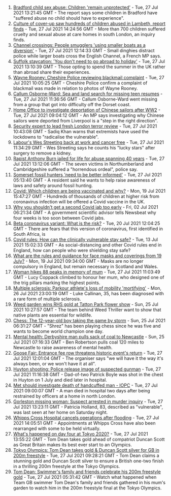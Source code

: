 1. [Bradford child sex abuse: Children 'remain unprotected'](https://www.bbc.co.uk/news/uk-england-leeds-57982761) - Tue, 27 Jul 2021 13:21:45 GMT - The report says some children in Bradford have "suffered abuse no child should have to experience".
2. [Culture of cover-up saw hundreds of children abused in Lambeth, report finds](https://www.bbc.co.uk/news/uk-57984924) - Tue, 27 Jul 2021 14:24:56 GMT - More than 700 children suffered cruelty and sexual abuse at care homes in south London, an inquiry finds.
3. [Channel crossings: People smugglers 'using smaller boats as a diversion'](https://www.bbc.co.uk/news/uk-england-kent-57981919) - Tue, 27 Jul 2021 12:14:33 GMT - Small dinghies distract police while larger boats cross the English Channel, a French MP says.
4. [Suffolk staycation: 'You don't need to go abroad to holiday'](https://www.bbc.co.uk/news/uk-england-suffolk-57947334) - Tue, 27 Jul 2021 13:10:39 GMT - Those opting to spend the summer in the UK rather than abroad share their experiences.
5. [Wayne Rooney: Cheshire Police reviewing blackmail complaint](https://www.bbc.co.uk/news/uk-england-manchester-57970050) - Tue, 27 Jul 2021 10:05:25 GMT - Cheshire Police confirm a complaint of blackmail was made in relation to photos of Wayne Rooney.
6. [Callum Osborne-Ward: Sea and land search for missing teen resumes](https://www.bbc.co.uk/news/uk-england-dorset-57980977) - Tue, 27 Jul 2021 11:36:56 GMT - Callum Osborne-Ward went missing from a group that got into difficulty off the Dorset coast.
7. [Home Office to investigate deportation of Chinese sailors after WW2](https://www.bbc.co.uk/news/uk-england-merseyside-57967833) - Tue, 27 Jul 2021 09:04:12 GMT - An MP says investigating why Chinese sailors were deported from Liverpool is a "step in the right direction".
8. [Security expert to lead fresh London terror review](https://www.bbc.co.uk/news/uk-england-london-57982826) - Tue, 27 Jul 2021 10:43:08 GMT - Sadiq Khan warns that extremists have used the lockdowns to "radicalise the vulnerable".
9. [Labour's Wes Streeting back at work and cancer free](https://www.bbc.co.uk/news/uk-politics-57983355) - Tue, 27 Jul 2021 11:34:29 GMT - Wes Streeting says he counts his "lucky stars" after surgery to remove a kidney.
10. [Rapist Anthony Burn jailed for life for abuse spanning 40 years](https://www.bbc.co.uk/news/uk-england-tyne-57971725) - Tue, 27 Jul 2021 13:12:06 GMT - The seven victims in Northumberland and Cambridgeshire suffered a "horrendous ordeal", police say.
11. [Somerset fossil hunters 'need to be better informed'](https://www.bbc.co.uk/news/uk-england-somerset-57917346) - Tue, 27 Jul 2021 05:13:40 GMT - A resident said he wants to help raise awareness of laws and safety around fossil hunting.
12. [Covid: Which children are being vaccinated and why?](https://www.bbc.co.uk/news/health-57888429) - Mon, 19 Jul 2021 15:47:27 GMT - Hundreds of thousands of children at higher risk from coronavirus infection will be offered a Covid vaccine in the UK.
13. [Why you shouldn't get a second Covid jab too early](https://www.bbc.co.uk/news/newsbeat-57682233) - Fri, 02 Jul 2021 06:21:34 GMT - A government scientific advisor tells Newsbeat why four weeks is too soon between Covid jabs.
14. [Beta coronavirus variant: What is the risk?](https://www.bbc.co.uk/news/health-55534727) - Tue, 20 Jul 2021 12:04:25 GMT - There are fears that this version of coronavirus, first identified in South Africa, is
15. [Covid rules: How can the clinically vulnerable stay safe?](https://www.bbc.co.uk/news/health-51997151) - Tue, 13 Jul 2021 15:02:33 GMT - As social-distancing and other Covid rules end in England, how can people who were shielding stay safe?
16. [What are the rules and guidance for face masks and coverings from 19 July?](https://www.bbc.co.uk/news/health-51205344) - Mon, 19 Jul 2021 09:34:00 GMT - Masks are no longer compulsory in England, but remain necessary in Scotland and Wales.
17. [Woman hikes 88 peaks in memory of mum](https://www.bbc.co.uk/news/uk-england-manchester-57982402) - Tue, 27 Jul 2021 11:03:49 GMT - Lucy Coppack climbed to honour her mum, who designed one of the trig pillars marking the highest points.
18. [Multiple sclerosis: Parkour athlete's loss of mobility 'mortifying'](https://www.bbc.co.uk/news/uk-england-nottinghamshire-57932996) - Mon, 26 Jul 2021 23:00:19 GMT - Luke Callinan, 35, has been diagnosed with a rare form of multiple sclerosis.
19. [Weed garden wins RHS gold at Tatton Park flower show](https://www.bbc.co.uk/news/uk-england-manchester-57961460) - Sun, 25 Jul 2021 10:27:57 GMT - The team behind Weed Thriller want to show that native plants are essential for wildlife.
20. [Chess: The 12-year-old boy taking the game by storm](https://www.bbc.co.uk/news/uk-england-london-57919082) - Sun, 25 Jul 2021 06:31:27 GMT - "Shrez" has been playing chess since he was five and wants to become world champion one day.
21. [Mental health: Derbyshire man pulls sack of coal to Newcastle](https://www.bbc.co.uk/news/uk-england-derbyshire-57915879) - Sun, 25 Jul 2021 07:16:33 GMT - Ben Robertson pulls coal 120 miles to Newcastle to raise awareness of mental health.
22. [Goose Fair: Entrance fee row threatens historic event's return](https://www.bbc.co.uk/news/uk-england-nottinghamshire-57969299) - Tue, 27 Jul 2021 12:01:04 GMT - The organiser says "we will have it the way it's always been, or we won't have it at all".
23. [Huyton shooting: Police release image of suspected gunman](https://www.bbc.co.uk/news/uk-england-merseyside-57984441) - Tue, 27 Jul 2021 11:16:38 GMT - Dad-of-two Patrick Boyle was shot in the chest in Huyton on 1 July and died later in hospital.
24. [Met should investigate death of handcuffed man - IOPC](https://www.bbc.co.uk/news/uk-england-london-57982822) - Tue, 27 Jul 2021 09:00:07 GMT - A man died in hospital two days after being restrained by officers at a home in north London.
25. [Gorleston missing woman: Suspect arrested in murder inquiry](https://www.bbc.co.uk/news/uk-england-norfolk-57982688) - Tue, 27 Jul 2021 13:23:11 GMT - Patricia Holland, 83, described as "vulnerable", was last seen at her home on Saturday night.
26. [Whipps Cross Hospital cancels operations after flooding](https://www.bbc.co.uk/news/uk-england-london-57964769) - Tue, 27 Jul 2021 14:05:51 GMT - Appointments at Whipps Cross have also been rearranged with some to be held virtually.
27. [What's happened on day four at Tokyo 2020?](https://www.bbc.co.uk/sport/olympics/57980135) - Tue, 27 Jul 2021 13:55:22 GMT - Tom Dean takes gold ahead of compatriot Duncan Scott as Great Britain makes its best ever start to an Olympics.
28. [Tokyo Olympics: Tom Dean takes gold & Duncan Scott silver for GB in 200m freestyle](https://www.bbc.co.uk/sport/olympics/57979697) - Tue, 27 Jul 2021 09:28:21 GMT - Tom Dean claims a stunning gold and Duncan Scott silver to ensure a British one-two finish in a thrilling 200m freestyle at the Tokyo Olympics.
29. [Tom Dean: Swimmer's family and friends celebrate his 200m freestyle gold](https://www.bbc.co.uk/sport/av/olympics/57979950) - Tue, 27 Jul 2021 05:31:42 GMT - Watch what happened when Team GB swimmer Tom Dean's family and friends gathered in his mum's garden to watch him in the 200m freestyle final at the Tokyo Olympics.
